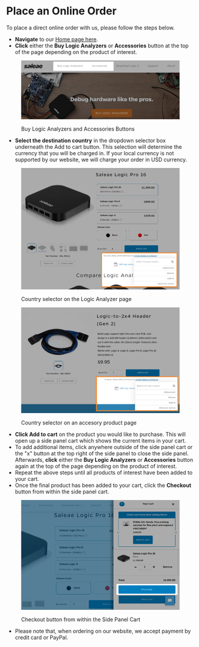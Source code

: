 # Place an Online Order

To place a direct online order with us, please follow the steps below.

* **Navigate** to our [Home page here](https://www.saleae.com/).
* **Click** either the **Buy Logic Analyzers** or **Accessories** button at the top of the page depending on the product of interest.

<figure><img src="../../.gitbook/assets/Screen Shot 2022-10-12 at 1.40.31 PM.png" alt=""><figcaption><p>Buy Logic Analyzers and Accessories Buttons</p></figcaption></figure>

* **Select the destination country** in the dropdown selector box underneath the Add to cart button. This selection will determine the currency that you will be charged in. If your local currency is not supported by our website, we will charge your order in USD currency.

<figure><img src="../../.gitbook/assets/Screen Shot 2022-10-18 at 6.18.53 PM.png" alt=""><figcaption><p>Country selector on the Logic Analyzer page</p></figcaption></figure>

<figure><img src="../../.gitbook/assets/Screen Shot 2022-10-18 at 6.22.26 PM.png" alt=""><figcaption><p>Country selector on an accesory product page</p></figcaption></figure>

* **Click Add to cart** on the product you would like to purchase. This will open up a side panel cart which shows the current items in your cart.
* To add additional items, click anywhere outside of the side panel cart or the "x" button at the top right of the side panel to close the side panel. Afterwards, **click** either the **Buy Logic Analyzers** or **Accessories** button again at the top of the page depending on the product of interest.
* Repeat the above steps until all products of interest have been added to your cart.
* Once the final product has been added to your cart, click the **Checkout** button from within the side panel cart.

<figure><img src="../../.gitbook/assets/Screen Shot 2022-10-12 at 1.59.12 PM.png" alt=""><figcaption><p>Checkout button from within the Side Panel Cart</p></figcaption></figure>

* Please note that, when ordering on our website, we accept payment by credit card or PayPal.
